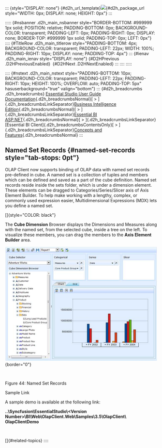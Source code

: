 ::: {style="DISPLAY: none"}
[](ms-xhelp:///?Id=d2h_url_template){#d2h_url_template}![](!package_url!){#d2h_package_url style="WIDTH: 0px; DISPLAY: none; HEIGHT: 0px"}
:::

::::: {#nsbanner .d2h_main_nsbanner style="BORDER-BOTTOM: #999999 1px solid; POSITION: relative; PADDING-BOTTOM: 0px; BACKGROUND-COLOR: transparent; PADDING-LEFT: 0px; PADDING-RIGHT: 0px; DISPLAY: none; BORDER-TOP: #999999 1px solid; PADDING-TOP: 0px; LEFT: 0px"}
:::: {#TitleRow .d2h_main_titlerow style="PADDING-BOTTOM: 4px; BACKGROUND-COLOR: transparent; PADDING-LEFT: 22px; WIDTH: 100%; PADDING-RIGHT: 10px; DISPLAY: none; PADDING-TOP: 4px"}
::: {#ienav .d2h_main_ienav style="DISPLAY: none"}
[](ms-xhelp:///?Id=3201d260-ac75-44e9-a6a8-89fb0852ba7e){#D2HPrevious .D2HPreviousEnabled}  [](ms-xhelp:///?Id=ea929c26-cdd7-42b2-9664-5408683ac98c){#D2HNext .D2HNextEnabled}
:::
::::
:::::

:::: {#nstext .d2h_main_nstext style="PADDING-BOTTOM: 10px; BACKGROUND-COLOR: transparent; PADDING-LEFT: 22px; PADDING-RIGHT: 10px; HEIGHT: 100%; OVERFLOW: auto; PADDING-TOP: 5px" hasuserbackground="true" valign="bottom"}
::: {#d2h_breadcrumbs .d2h_breadcrumbs}
[Essential Studio User Guide Documentation](ms-xhelp:///?Id=12457748-09e3-4d74-a240-8e049cedf030){.d2h_breadcrumbsNormal}[ \> ]{.d2h_breadcrumbsLinkSeparator}[Business Intelligence Edition](ms-xhelp:///?Id=fdf33dd8-62b2-47b9-ad7b-fc50e590bca5){.d2h_breadcrumbsNormal}[ \> ]{.d2h_breadcrumbsLinkSeparator}[Essential BI ASP.NET](ms-xhelp:///?Id=99c6694e-59c3-4c59-abb5-ce9ce9a948bc){.d2h_breadcrumbsNormal}[ \> ]{.d2h_breadcrumbsLinkSeparator}[Essential BI Client]{.d2h_breadcrumbsContentsOnly}[ \> ]{.d2h_breadcrumbsLinkSeparator}[Concepts and Features](ms-xhelp:///?Id=01073408-6fb5-4943-a653-da9fd3358a53){.d2h_breadcrumbsNormal}
:::

## Named Set Records {#named-set-records style="tab-stops: 0pt"}

OLAP Client now supports binding of OLAP data with named set records pre-defined in cube. A named set is a collection of tuples and members which can be defined and saved as a part of the cube definition. Named set records reside inside the sets folder, which is under a dimension element. These elements can be dragged to Categories/Series/Slicer axis of Axis Element Builder. To help make working with a lengthy, complex, or commonly used expression easier, Multidimensional Expressions (MDX) lets you define a named set.

[]{style="COLOR: black"} 

The **Cube Dimension** Browser displays the Dimensions and Measures along with the named set, from the selected cube, inside a tree on the left. To visualize these members, you can drag the members to the **Axis Element Builder** area.

![Description: C:\\Users\\Hari\\Pictures\\LATEST OLAP CLIENT\\NamedSet.png](ImagesExt/image45_60.jpg){border="0"}

 

Figure 44: Named Set Records

Sample Link

A sample demo is available at the following link:

**..\\Syncfusion\\EssentialStudio\\\<Version Number\>\\BI\\Web\\OlapClient.Web\\Samples\\3.5\\OlapClient\\** **OlapClientDemo**

 

[]{#related-topics}
::::
